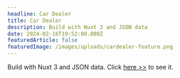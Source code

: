 ```yaml
---
headline: Car Dealer
title: Car Dealer
description: Build with Nuxt 3 and JSON data
date: 2024-02-16T19:52:00.000Z
featuredArticle: false
featuredImage: /images/uploads/cardealer-feature.png
---
```


Build with Nuxt 3 and JSON data. Click [here >>](/cars) to see it.
